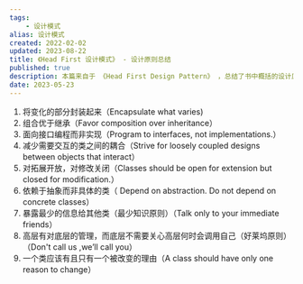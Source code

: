```yaml
---
tags: 
    - 设计模式
alias: 设计模式
created: 2022-02-02
updated: 2023-08-22
title: 《Head First 设计模式》 - 设计原则总结
published: true
description: 本篇来自于 《Head First Design Pattern》 ，总结了书中概括的设计原则
date: 2023-05-23
---
```


1. 将变化的部分封装起来（Encapsulate what varies)
2. 组合优于继承（Favor composition over inheritance）
3. 面向接口编程而非实现（Program to interfaces, not implementations.）
4. 减少需要交互的类之间的耦合（Strive for loosely coupled designs between objects that interact）
5. 对拓展开放，对修改关闭（Classes should be open for extension but closed for modification.）
6. 依赖于抽象而非具体的类（ Depend on abstraction. Do not depend on concrete classes）
7. 暴露最少的信息给其他类（最少知识原则）（Talk only to your immediate friends）
8. 高层有对底层的管理，而底层不需要关心高层何时会调用自己（好莱坞原则）（Don't call us ,we’ll call you）
9. 一个类应该有且只有一个被改变的理由（A class should have only one reason to change）

